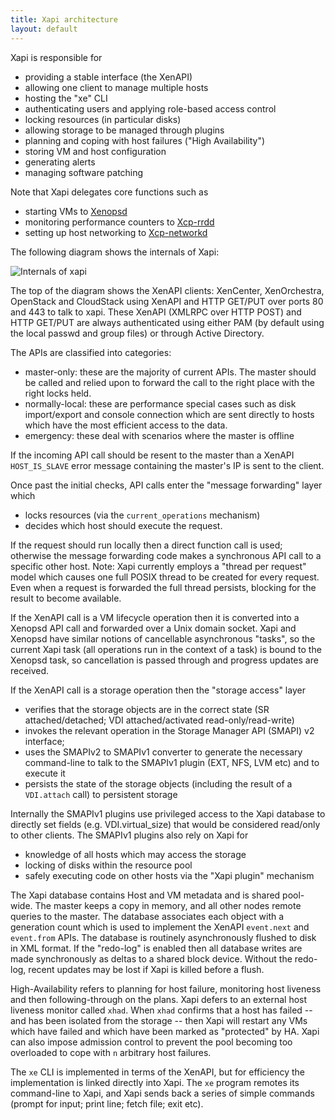```yaml
---
title: Xapi architecture
layout: default
---
```


Xapi is responsible for

- providing a stable interface (the XenAPI)
- allowing one client to manage multiple hosts
- hosting the "xe" CLI
- authenticating users and applying role-based access control
- locking resources (in particular disks)
- allowing storage to be managed through plugins
- planning and coping with host failures ("High Availability")
- storing VM and host configuration
- generating alerts
- managing software patching

Note that Xapi delegates core functions such as

- starting VMs to [Xenopsd](https://github.com/xapi-project/xenopsd)
- monitoring performance counters to [Xcp-rrdd](https://github.com/xapi-project/xcp-rrdd)
- setting up host networking to [Xcp-networkd](https://github.com/xapi-project/xcp-networkd)

The following diagram shows the internals of Xapi:

![Internals of xapi](xapi.png)

The top of the diagram shows the XenAPI clients: XenCenter, XenOrchestra, OpenStack and
CloudStack using XenAPI and HTTP GET/PUT over ports 80 and 443 to talk to xapi.
These XenAPI (XMLRPC over HTTP POST) and HTTP GET/PUT are always authenticated
using either PAM (by default using the local passwd and group files) or through
Active Directory.

The APIs are classified into categories:

* master-only: these are the majority of current APIs. The master should be called and
  relied upon to forward the call to the right place with the right locks held.
* normally-local: these are performance special cases such as disk import/export
  and console connection which are sent directly to hosts which have the most
  efficient access to the data.
* emergency: these deal with scenarios where the master is offline

If the incoming API call should be resent to the master than a XenAPI `HOST_IS_SLAVE`
error message containing the master's IP is sent to the client.

Once past the initial checks, API calls enter the "message forwarding" layer which

- locks resources (via the `current_operations` mechanism)
- decides which host should execute the request.

If the request should run locally then a direct function call is used; otherwise
the message forwarding code makes a synchronous API call to a specific other host.
Note: Xapi currently employs a "thread per request" model which causes one full POSIX thread
to be created for every request. Even when a request is forwarded the full thread
persists, blocking for the result to become available.

If the XenAPI call is a VM lifecycle operation then it is converted into a Xenopsd
API call and forwarded over a Unix domain socket. Xapi and Xenopsd have similar
notions of cancellable asynchronous "tasks", so the current Xapi task (all operations
run in the context of a task) is bound to the Xenopsd task, so cancellation is
passed through and progress updates are received.

If the XenAPI call is a storage operation then the "storage access" layer

- verifies that the storage objects are in the correct state (SR attached/detached;
  VDI attached/activated read-only/read-write)
- invokes the relevant operation in the Storage Manager API (SMAPI) v2 interface;
- uses the SMAPIv2 to SMAPIv1 converter to generate the necessary command-line to talk to
  the SMAPIv1 plugin (EXT, NFS, LVM etc) and to execute it
- persists the state of the storage objects (including the result of a `VDI.attach`
  call) to persistent storage

Internally the SMAPIv1 plugins use privileged access to the Xapi database to directly
set fields (e.g. VDI.virtual_size) that would be considered read/only to other clients.
The SMAPIv1 plugins also rely on Xapi for

- knowledge of all hosts which may access the storage
- locking of disks within the resource pool
- safely executing code on other hosts via the "Xapi plugin" mechanism

The Xapi database contains Host and VM metadata and is shared pool-wide. The master
keeps a copy in memory, and all other nodes remote queries to the master. The database
associates each object with a generation count which is used to implement the XenAPI
`event.next` and `event.from` APIs. The database is routinely asynchronously flushed to disk
in XML format. If the "redo-log" is enabled then all database writes are made synchronously
as deltas to a shared block device. Without the redo-log, recent updates may be lost
if Xapi is killed before a flush.

High-Availability refers to planning for host failure, monitoring host liveness and then
following-through on the plans. Xapi defers to an external host liveness monitor
called `xhad`. When `xhad` confirms that a host has failed -- and has been
isolated from the storage -- then Xapi will restart any VMs which have failed and which
have been marked as "protected" by HA. Xapi can also impose admission control to prevent
the pool becoming too overloaded to cope with `n` arbitrary host failures.

The `xe` CLI is implemented in terms of the XenAPI, but for efficiency the implementation
is linked directly into Xapi. The `xe` program remotes its command-line to Xapi,
and Xapi sends back a series of simple commands (prompt for input; print line; fetch file;
exit etc).
